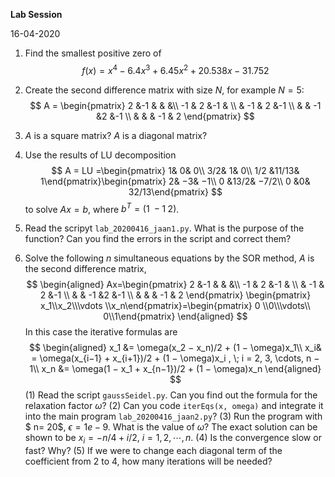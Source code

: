 **Lab Session**

16-04-2020

1. Find the smallest positive zero of
   $$
   f (x) = x^4 − 6.4x^3 + 6.45x^2 + 20.538x − 31.752
   $$

2. Create the second difference matrix with size $N$, for example $N=5$:
   $$
    A = \begin{pmatrix}
    2 &-1  &  & &\\
     -1 & 2 &-1  & \\
     & -1 & 2 &-1  \\
     & & -1  &2 &-1 \\
     & & & -1 & 2
    \end{pmatrix}
    $$
    
3. $A$ is a square matrix? $A$ is a diagonal matrix? 
   
4. Use the results of LU decomposition
   $$
   A = LU =\begin{pmatrix}
   1& 0& 0\\
   3/2& 1& 0\\
   1/2 &11/13& 1\end{pmatrix}\begin{pmatrix}
   2& −3& −1\\
   0 &13/2& −7/2\\
   0 &0& 32/13\end{pmatrix}
   $$
   to solve $Ax = b$, where $b^T =(1 \;−1\; 2)$.

5. Read the scripyt `lab_20200416_jaan1.py`. What is the purpose of the function? Can you find the errors in the script and correct them?  

6. Solve the following $n$ simultaneous equations by the SOR method, $A$ is the second difference matrix,  
$$
\begin{aligned}
Ax=\begin{pmatrix}
    2 &-1  &  & &\\
     -1 & 2 &-1  & \\
     & -1 & 2 &-1  \\
     & & -1  &2 &-1 \\
     & & & -1 & 2
    \end{pmatrix}
    \begin{pmatrix}
    x_1\\x_2\\\vdots \\x_n\end{pmatrix}=\begin{pmatrix}
0 \\0\\\vdots\\
0\\1\end{pmatrix}
\end{aligned}
$$
In this case the iterative formulas are
$$
\begin{aligned}
x_1 &= \omega(x_2 − x_n)/2 + (1 − \omega)x_1\\
x_i& = \omega(x_{i−1} + x_{i+1})/2 + (1 − \omega)x_i , \; i = 2, 3, \cdots, n − 1\\
x_n &= \omega(1 − x_1 + x_{n−1})/2 + (1 − \omega)x_n
\end{aligned}
$$
(1) Read the script `gaussSeidel.py`. Can you find out the formula for the relaxation factor $\omega$?
(2) Can you code `iterEqs(x, omega)` and integrate it into the main program `lab_20200416_jaan2.py`?
(3) Run the program with $ n= 20$, $\epsilon=1e-9$.  What is the value of $\omega$? The exact solution can be shown to be $x_i = −n/4 +i/2$, $i = 1, 2,\cdots, n$. 
(4) Is the convergence slow or fast? Why?
(5) If we were to change each diagonal term of the coefficient from 2 to 4, how many iterations will be needed? 


